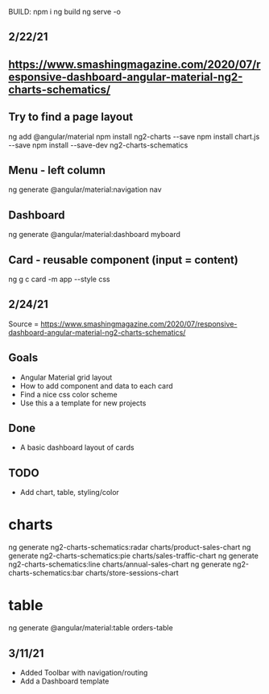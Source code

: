 BUILD:
npm i
ng build
ng serve -o

## 2/22/21
## https://www.smashingmagazine.com/2020/07/responsive-dashboard-angular-material-ng2-charts-schematics/
## Try to find a page layout

ng add @angular/material
npm install ng2-charts --save
npm install chart.js --save
npm install --save-dev ng2-charts-schematics

## Menu - left column
ng generate @angular/material:navigation nav

## Dashboard
ng generate @angular/material:dashboard myboard

## Card - reusable component (input = content)
ng g c card -m app --style css

## 2/24/21
Source = https://www.smashingmagazine.com/2020/07/responsive-dashboard-angular-material-ng2-charts-schematics/

## Goals
- Angular Material grid layout
- How to add component and data to each card
- Find a nice css color scheme
- Use this a a template for new projects

## Done
- A basic dashboard layout of cards

## TODO
- Add chart, table, styling/color

# charts
ng generate ng2-charts-schematics:radar charts/product-sales-chart
ng generate ng2-charts-schematics:pie charts/sales-traffic-chart
ng generate ng2-charts-schematics:line charts/annual-sales-chart 
ng generate ng2-charts-schematics:bar charts/store-sessions-chart

# table
ng generate @angular/material:table orders-table

## 3/11/21
- Added Toolbar with navigation/routing
- Add a Dashboard template
